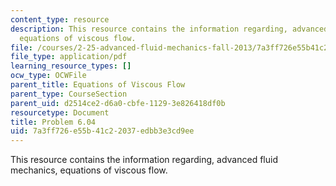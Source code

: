 ```yaml
---
content_type: resource
description: This resource contains the information regarding, advanced fluid mechanics,
  equations of viscous flow.
file: /courses/2-25-advanced-fluid-mechanics-fall-2013/7a3ff726e55b41c22037edbb3e3cd9ee_MIT2_25F13_Shapi-6.04-Prob.pdf
file_type: application/pdf
learning_resource_types: []
ocw_type: OCWFile
parent_title: Equations of Viscous Flow
parent_type: CourseSection
parent_uid: d2514ce2-d6a0-cbfe-1129-3e826418df0b
resourcetype: Document
title: Problem 6.04
uid: 7a3ff726-e55b-41c2-2037-edbb3e3cd9ee
---
```

This resource contains the information regarding, advanced fluid mechanics, equations of viscous flow.

